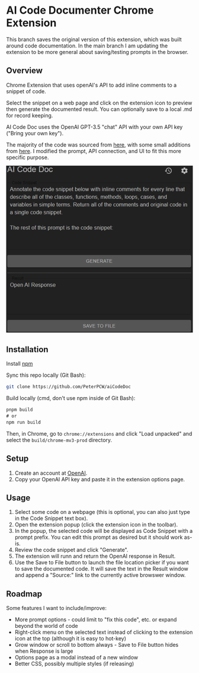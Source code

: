 # AI Code Documenter Chrome Extension

This branch saves the original version of this extension, which was built around code documentation. In the main branch I am updating the extension to be more general about saving/testing prompts in the browser.

## Overview

Chrome Extension that uses openAI's API to add inline comments to a snippet of code.

Select the snippet on a web page and click on the extension icon to preview then generate the documented result. You can optionally save to a local .md for record keeping.

AI Code Doc uses the OpenAI GPT-3.5 "chat" API with your own API key ("Bring your own key").

The majority of the code was sourced from [here](https://github.com/markey/ai-companion), with some small additions from [here](https://github.com/berlyozzy/md-note). I modified the prompt, API connection, and UI to fit this more specific purpose.

![AI Code Doc Screenshot](extensionScreenshot.png "Screenshot")

## Installation

Install [npm](https://nodejs.org/en/download/)

Sync this repo locally (Git Bash):

```bash
git clone https://github.com/PeterPCW/aiCodeDoc
```

Build locally (cmd, don't use npm inside of Git Bash):

```cmd
pnpm build
# or
npm run build
```

Then, in Chrome, go to `chrome://extensions` and click "Load unpacked" and select the `build/chrome-mv3-prod` directory. 

## Setup

1. Create an account at [OpenAI](https://beta.openai.com/).
2. Copy your OpenAI API key and paste it in the extension options page.

## Usage

1. Select some code on a webpage (this is optional, you can also just type in the Code Snippet text box).
2. Open the extension popup (click the extension icon in the toolbar).
3. In the popup, the selected code will be displayed as Code Snippet with a prompt prefix. You can edit this prompt as desired but it should work as-is.
4. Review the code snippet and click "Generate".
5. The extension will runn and return the OpenAI response in Result.
6. Use the Save to File button to launch the file location picker if you want to save the documented code. It will save the text in the Result window and append a "Source:" link to the currently active browswer window.

## Roadmap

Some features I want to include/improve:
* More prompt options - could limit to "fix this code", etc. or expand beyond the world of code
* Right-click menu on the selected text instead of clicking to the extension icon at the top (although it is easy to hot-key)
* Grow window or scroll to bottom always - Save to File button hides when Response is large
* Options page as a modal instead of a new window
* Better CSS, possibly multiple styles (if releasing)
